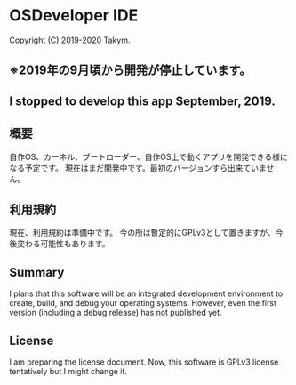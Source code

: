 # OSDeveloper IDE
Copyright (C) 2019-2020 Takym.

## ※2019年の9月頃から開発が停止しています。
## I stopped to develop this app September, 2019.

## 概要
自作OS、カーネル、ブートローダー、自作OS上で動くアプリを開発できる様になる予定です。
現在はまだ開発中です。最初のバージョンすら出来ていません。

## 利用規約
現在、利用規約は準備中です。
今の所は暫定的にGPLv3として置きますが、今後変わる可能性もあります。

## Summary
I plans that this software will be an integrated development environment to create, build, and debug your operating systems.
However, even the first version (including a debug release) has not published yet.

## License
I am preparing the license document.
Now, this software is GPLv3 license tentatively but I might change it.
